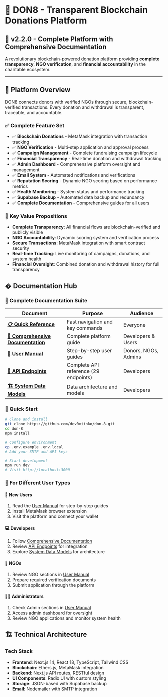 # 💝 DON8 - Transparent Blockchain Donations Platform

## 🚀 **v2.2.0 - Complete Platform with Comprehensive Documentation**

A revolutionary blockchain-powered donation platform providing **complete transparency**, **NGO verification**, and **financial accountability** in the charitable ecosystem.

---

## 📌 **Platform Overview**

DON8 connects donors with verified NGOs through secure, blockchain-verified transactions. Every donation and withdrawal is transparent, traceable, and accountable.

### ✅ **Complete Feature Set**
- ✅ **Blockchain Donations** - MetaMask integration with transaction tracking
- ✅ **NGO Verification** - Multi-step application and approval process
- ✅ **Campaign Management** - Complete fundraising campaign lifecycle
- ✅ **Financial Transparency** - Real-time donation and withdrawal tracking
- ✅ **Admin Dashboard** - Comprehensive platform oversight and management
- ✅ **Email System** - Automated notifications and verifications
- ✅ **Reputation Scoring** - Dynamic NGO scoring based on performance metrics
- ✅ **Health Monitoring** - System status and performance tracking
- ✅ **Supabase Backup** - Automated data backup and redundancy
- ✅ **Complete Documentation** - Comprehensive guides for all users

### 🎯 **Key Value Propositions**
- **Complete Transparency**: All financial flows are blockchain-verified and publicly visible
- **NGO Accountability**: Dynamic scoring system and verification process
- **Secure Transactions**: MetaMask integration with smart contract security
- **Real-time Tracking**: Live monitoring of campaigns, donations, and system health
- **Financial Oversight**: Combined donation and withdrawal history for full transparency


## � **Documentation Hub**

### 📖 Complete Documentation Suite
| Document | Purpose | Audience |
|----------|---------|----------|
| **[📋 Quick Reference](./docs/QUICK_REFERENCE.md)** | Fast navigation and key commands | Everyone |
| **[📘 Comprehensive Documentation](./docs/COMPREHENSIVE_DOCUMENTATION.md)** | Complete platform guide | Developers & Users |
| **[👥 User Manual](./docs/USER_MANUAL.md)** | Step-by-step user guides | Donors, NGOs, Admins |
| **[🔌 API Endpoints](./docs/API_ENDPOINTS.md)** | Complete API reference (29 endpoints) | Developers |
| **[🏗️ System Data Models](./docs/SYSTEM_DATA_MODELS.md)** | Data architecture and models | Developers |

### 🚀 **Quick Start**
```bash
# Clone and install
git clone https://github.com/dev0xiinko/don-8.git
cd don-8
npm install

# Configure environment
cp .env.example .env.local
# Add your SMTP and API keys

# Start development
npm run dev
# Visit http://localhost:3000
```

### 🎯 **For Different User Types**

#### 👤 **New Users**
1. Read the [User Manual](./docs/USER_MANUAL.md) for step-by-step guides
2. Install MetaMask browser extension
3. Visit the platform and connect your wallet

#### 💻 **Developers** 
1. Follow [Comprehensive Documentation](./docs/COMPREHENSIVE_DOCUMENTATION.md)
2. Review [API Endpoints](./docs/API_ENDPOINTS.md) for integration
3. Explore [System Data Models](./docs/SYSTEM_DATA_MODELS.md) for architecture

#### 🏢 **NGOs**
1. Review NGO sections in [User Manual](./docs/USER_MANUAL.md)
2. Prepare required verification documents
3. Submit application through the platform

#### 👨‍💼 **Administrators**
1. Check Admin sections in [User Manual](./docs/USER_MANUAL.md)
2. Access admin dashboard for oversight
3. Review NGO applications and monitor system health

## 🏗️ **Technical Architecture**

### **Tech Stack**
- **Frontend**: Next.js 14, React 18, TypeScript, Tailwind CSS
- **Blockchain**: Ethers.js, MetaMask integration
- **Backend**: Next.js API routes, RESTful design
- **UI Components**: Radix UI with custom styling
- **Storage**: JSON-based with Supabase backup
- **Email**: Nodemailer with SMTP integration